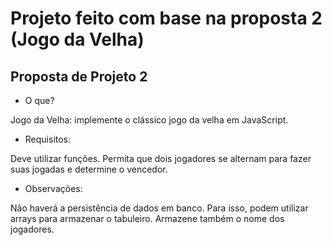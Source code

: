 # Projeto feito com base na proposta 2 (Jogo da Velha)

## Proposta de Projeto 2

- O que?

Jogo da Velha: implemente o clássico jogo da velha em JavaScript.

- Requisitos:

Deve utilizar funções. Permita que dois jogadores se alternam para fazer suas 
jogadas e determine o vencedor.

- Observações:

Não haverá a persistência de dados em banco. Para isso, podem utilizar arrays 
para armazenar o tabuleiro. Armazene também o nome dos jogadores.
